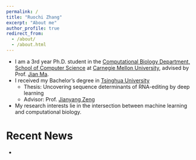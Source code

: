 ```yaml
---
permalink: /
title: "Ruochi Zhang"
excerpt: "About me"
author_profile: true
redirect_from: 
  - /about/
  - /about.html
---
```


* I am a 3rd year Ph.D. student in the [Computational Biology Department, School of Computer Science](http://www.compbio.cmu.edu) at [Carnegie Mellon University](https://www.cmu.edu), advised by Prof. [Jian Ma](https://www.cs.cmu.edu/~jianma/). 
* I received my Bachelor’s degree in [Tsinghua University](http://tsinghua.edu.cn) 
    * Thesis: Uncovering sequence determinants of RNA-editing by deep learning
    * Advisor: Prof. [Jianyang Zeng](https://iiis.tsinghua.edu.cn/zengjy/)
* My research interests lie in the intersection between machine learning and computational biology.


# Recent News

* 